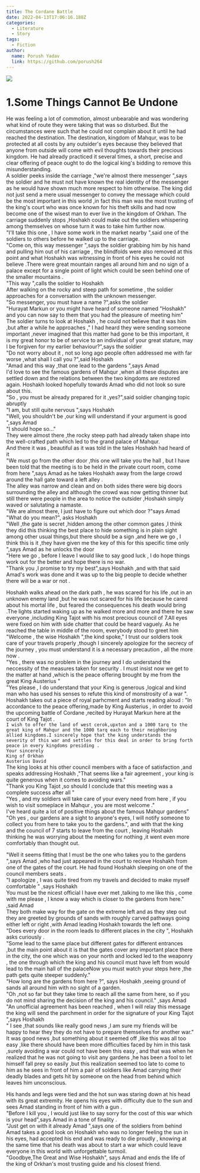 ```yaml
---
title: The Cordane Battle
date: 2022-04-13T17:06:16.188Z
categories:
  - Literature
  - Story
tags:
  - Fiction
author:
  name: Porush Yadav
  link: https://github.com/porush264
---
```

<img src='https://hits.seeyoufarm.com/api/count/incr/badge.svg?url=https%3A%2F%2Fporush264.github.io%2Fposts%2F2022%2F04%2F13%2Fthe-cordane-battle%2F&count_bg=%2379C83D&title_bg=%23555555&icon=&icon_color=%23E7E7E7&title=hits&edge_flat=false' align=center><br>

# 1.Some Things Cannot Be Undone

He was feeling a lot of commotion, almost unbearable and was wondering what kind of route they were taking that was so disturbed. But the circumstances were such that he could not complain about it until he had reached the destination. The destination, kingdom of Mahqur, was to be protected at all costs by any outsider's eyes because they believed that anyone from outside will come with evil thoughts towards their precious kingdom. He had already practiced it several times, a short, precise and clear offering of peace ought to do the logical king's bidding to remove this misunderstanding.\
A soldier peeks inside the carriage ,"we're almost there messenger ",says the soldier and he must not have known the real identity of the messenger as he would have shown much more respect to him otherwise. The king did not just send a mere usual messenger to convey the message which could be the most important in this world ,in fact this man was the most trusting of the king's court who was once known for his theft skills  and had now become one of the wisest man to ever live in the kingdom of Orkhan. The carriage suddenly stops ,Hoshakh could make out the soldiers whispering among themselves on whose turn it was to take him further now. \
"I'll take this one , I have some work in the market nearby ",said one of the soldiers to others before he walked up to the carriage.\
"Come on, this way messenger ",says the soldier grabbing him by his hand and pulling him out of his carriage , the blindfolds were also removed at this point and what Hoshakh was witnessing in front of his eyes he could not believe .There were great mountain ranges all around him and no sign of a palace except for a single point of light which could be seen behind one of the smaller mountains .\
"This way ",calls the soldier to Hoshakh\
After walking on the rocky and steep path for sometime , the soldier approaches for a conversation with the unknown messenger.\
"So messenger, you must have a name ?",asks the soldier \
"Hurayat Markun or you might have heard of someone named "Hoshakh" and you can now say to them that you had the pleasure of meeting him"\
The soldier turns to look at Hoshakh , he could not believe that it was him ,but after a while he approaches ," I had heard they were sending someone important ,never imagined that this matter had gone to be this important, it is my great honor to be of service to an individual of your great stature, may I be forgiven for my earlier behaviour?",says the soldier\
"Do not worry about it , not so long ago people often addressed me with far worse ,what shall I call you ?",said Hoshakh\
"Amad and this way ,that one lead to the gardens ",says Amad\
I'd love to see the famous gardens of Mahqur ,when all these disputes are settled down and the relations between the two kingdoms are restored again. Hoshakh looked hopefully towards Amad who did not look so sure about this.  \
"So , you must be already prepared for it ,yes?",said soldier changing topic abruptly\
"I am, but still quite nervous ",says Hoshakh\
"Well, you shouldn't be ,our king will understand if your argument is good ",says Amad\
"I should hope so..."\
They were almost there ,the rocky steep path had already taken shape into the well-crafted path which led to the grand palace of Mahqur.\
And there it was , beautiful as it was told in the tales Hoshakh had heard of it \
"We must go from the other door ,this one will take you the hall , but I have been told that the meeting is to be held in the private court room, come from here ",says Amad as he takes Hoshakh away from the large crowd around the hall gate toward a left alley .\
The alley was narrow and clean and on both sides there were big doors surrounding the alley and although the crowd was now getting thinner but still there were people in the area to notice the outsider ,Hoshakh simply waved or salutating a namaste.\
"We are almost there, I just have to figure out which door ?"says Amad\
"What do you mean?", asks Hoshakh\
"Well ,the gate is secret ,hidden among the other common gates ,I think they did this thinking the best place to hide something is in plain sight among other usual things,but there should be a sign ,and here we go , I think this is it ,they have given me the key of this for this specific time only ",says Amad as he unlocks the door \
"Here we go , before I leave I would like to say good luck , I do hope things work out for the better and hope there is no war.\
"Thank you ,I promise to try my best",says Hoshakh ,and with that said Amad's work was done and it was up to the big people to decide whether there will be a war or not .

Hoshakh walks ahead on the dark path , he was scared for his life ,out in an unknown enemy land ,but he was not scared for his life because he cared about his mortal life , but feared the consequences his death would bring .The lights started waking up as he walked more and more and there he saw everyone ,including King Tajot with his most precious council of 7.All eyes were fixed on him with side chatter that could be heard vaguely. As he reached the table in middle of the room, everybody stood to greet him \
"Welcome , the wise Hoshakh ",the kind spoke," I trust our soldiers took care of your travels properly ,though I sincerely apologize for the secrecy of the journey , you must understand it is a necessary precaution , all the more now .\
"Yes , there was no problem in the journey and I do understand the neccessity of the measures taken for security  . I must insist now we get to the matter at hand ,which is the peace offering brought by me from the great King Austerius " \
"Yes please , I do understand that your King is generous ,logical and kind man who has used his senses to refute this kind of monstrosity of a war ".\
Hoshakh takes out a piece of royal parhcment and starts reading aloud : "In accordance to the peace offering,made by King Austerius , in order to avoid the upcoming battle of Cordane ,recited by Hurayat Markun here at the court of King Tajot . \
`I wish to offer the land of west cerok,upxton and a 1000 tarq to the great king of Mahqur and the 1000 tarq each to their neighboring allied kingdoms.I sincerely hope that the king understands the severity of this war and settles for this deal in order to bring forth peace in every kingdoms presiding .`\
`Your sincerely`\
`King of Orkhan`\
`Austerius David`\
The king looks at his other council members with a face of satisfaction ,and speaks addressing Hoshakh ,"That seems like a fair agreement , your king is quite generous when it comes to avoiding wars."\
"Thank you King Tajot ,so should I conclude that this meeting was a complete success after all "\
"Yes , and my soldiers will take care of your every need from here , if you wish to visit someplace in Mahqur , you are most welcome ."\
I've heard quite a lot of positive things about the famous Mahqur gardens"\
"Oh yes , our gardens are a sight to anyone's eyes, I will notify someone to collect you from here to take you to the gardens.", and with that the king and the council of 7 starts to leave from the court , leaving Hoshakh thinking he was worrying about the meeting for nothing ,it went even more comfortably than thought out.

"Well it seems fitting that I must be the one who takes you to the gardens ",says Amad ,who had just appeared in the court to recieve Hoshakh from one of the gates of the court. He had found Hoshakh sleeping on one of the council members seats .\
"I apologize , I was quite tired from my travels and decided to make myself comfortable " ,says Hoshakh \
You must be the nicest official I have ever met ,talking to me like this , come with me please , I know a way which is closer to the gardens from here." ,said Amad\
They both make way for the gate on the extreme left and as they step out they are greeted by grounds of sands with roughly carved pathways going either left or right ,with Amad leading Hoshakh towards the left one.\
"Does every door in the room leads to different places in the city ", Hoshakh asks curiously .\
"Some lead to the same place but different gates for different entrances ,but the main point about it is that the gates cover any important place there in the city, the one which was on your north and locked led to the weaponry , the one through which the king and his council must have left from would lead to the main hall of the palaceNow you must watch your steps here ,the path gets quite steeper suddenly."\
"How long are the gardens from here ?", says Hoshakh ,seeing ground of sands all around him with no sight of a garden.\
"Oh ,not so far but they take time to reach all the same from here, so if you do not mind sharing the decision of the king and his council." ,says Amad\
"An unofficial agreement has been reached , when I will relay this message the king will send the parchment in order for the signature of your King Tajot ",says Hoshakh \
" I see ,that sounds like really good news ,I am sure my friends will be happy to hear they they do not have to prepare themselves for another war."\
It was good news ,but something about it seemed off ,like this was all too easy ,like there should have been more difficulties faced by him in this task ,surely avoiding a war could not have been this easy , and that was when he realized that he was not going to visit any gardens ,he has been a fool to let himself fall prey so easily ,but this realization seemed too late to come to him as he sees in front of him a pair of soldiers like Amad carrying their deadly blades and gets hit by someone on the head from behind which leaves him unconscious. 

His hands and legs were tied and the hot sun was staring down at his head with its great extremity. He opens his eyes with difficulty due to the sun and sees Amad standing in front of him with a gun .\
"Before I kill you , I would just like to say sorry for the cost of this war which is your head",says Amad in a tone of finality .\
"Just get on with it already Amad ",says one of the soldiers from behind\
Amad takes a good look on Hoshakh who was no longer feeling the sun in his eyes, had accepted his end and was ready to die proudly , knowing at the same time that his death was about to start a war which could leave everyone in this world with unforgettable turmoil.\
"Goodbye,The Great and Wise Hoshakh", says Amad and ends the life of the king of Orkhan's most trusting guide and his closest friend.